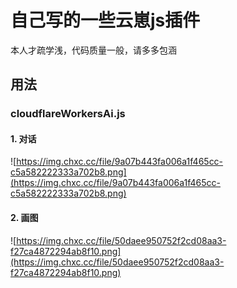 # 自己写的一些云崽js插件

本人才疏学浅，代码质量一般，请多多包涵

## 用法 

### cloudflareWorkersAi.js

#### 1. 对话

![https://img.chxc.cc/file/9a07b443fa006a1f465cc-c5a582222333a702b8.png](https://img.chxc.cc/file/9a07b443fa006a1f465cc-c5a582222333a702b8.png)

#### 2. 画图

![https://img.chxc.cc/file/50daee950752f2cd08aa3-f27ca4872294ab8f10.png](https://img.chxc.cc/file/50daee950752f2cd08aa3-f27ca4872294ab8f10.png)
